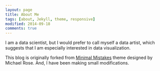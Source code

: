 ```yaml
---
layout: page
title: About Me
tags: [about, Jekyll, theme, responsive]
modified: 2014-09-18
comments: true
---
```


I am a data scientist, but I would prefer to call myself a data artist, which suggests that I am especially interested in data visualization. 

This blog is originally forked from [Minimal Mistakes](http://mademistakes.com/articles/minimal-mistakes-jekyll-theme/) theme designed by Michael Rose. And, I have been making small modifications.